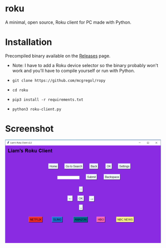 # roku
A minimal, open source, Roku client for PC made with Python.

# Installation
Precompiled binary available on the [Releases](https://github.com/mcgregol/ropy/releases) page.
- Note: I have to add a Roku device selector so the binary probably won't work and you'll have to compile yourself or run with Python.

- `git clone https://github.com/mcgregol/ropy`
- `cd roku`
- `pip3 install -r requirements.txt`
- `python3 roku-client.py`

# Screenshot
![screenshot](https://github.com/mcgregol/ropy/blob/main/Screenshot%202020-12-22%20225325.png)
